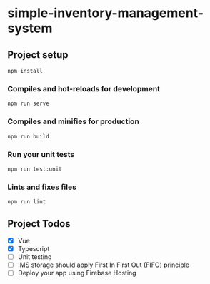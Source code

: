 # simple-inventory-management-system

## Project setup
```
npm install
```

### Compiles and hot-reloads for development
```
npm run serve
```

### Compiles and minifies for production
```
npm run build
```

### Run your unit tests
```
npm run test:unit
```

### Lints and fixes files
```
npm run lint
```

## Project Todos
- [x] Vue
- [x] Typescript
- [ ] Unit testing
- [ ] IMS storage should apply First In First Out (FIFO) principle 
- [ ] Deploy your app using Firebase Hosting
